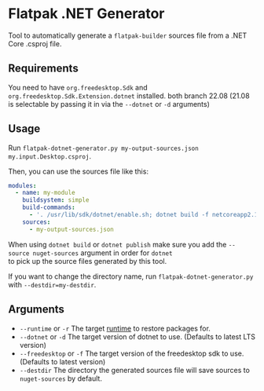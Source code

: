 # Flatpak .NET Generator

Tool to automatically generate a `flatpak-builder` sources file from a .NET Core .csproj file.

## Requirements

You need to have `org.freedesktop.Sdk` and `org.freedesktop.Sdk.Extension.dotnet` installed.
both branch 22.08 (21.08 is selectable by passing it in via the `--dotnet` or `-d` arguments)

## Usage

Run `flatpak-dotnet-generator.py my-output-sources.json my.input.Desktop.csproj`. 

Then, you can use the sources file like this:

```yaml
modules:
  - name: my-module
    buildsystem: simple
    build-commands:
      - '. /usr/lib/sdk/dotnet/enable.sh; dotnet build -f netcoreapp2.1 -c Release --source nuget-sources my.input.Desktop.csproj'
    sources:
      - my-output-sources.json
```

When using `dotnet build` or `dotnet publish` make sure you add the `--source nuget-sources` argument in order for `dotnet`  
to pick up the source files generated by this tool.  

If you want to change the directory name, run `flatpak-dotnet-generator.py` with `--destdir=my-destdir`.

## Arguments
- `--runtime` or `-r` The target [runtime](https://learn.microsoft.com/en-us/dotnet/core/rid-catalog#linux-rids) to restore packages for.
- `--dotnet` or `-d` The target version of dotnet to use. (Defaults to latest LTS version)
- `--freedesktop` or `-f` The target version of the freedesktop sdk to use. (Defaults to latest version)
- `--destdir` The directory the generated sources file will save sources to `nuget-sources` by default. 
